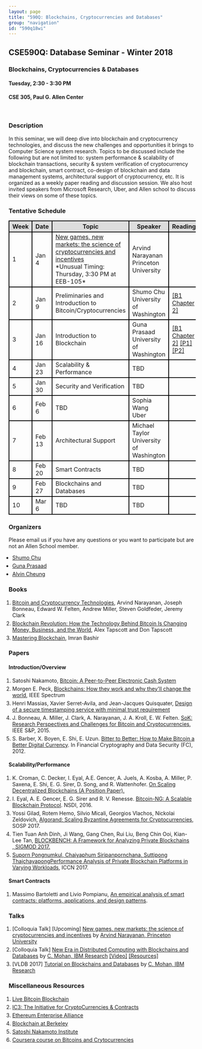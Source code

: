 ```yaml
---
layout: page
title: "590Q: Blockchains, Cryptocurrencies and Databases"
group: "navigation"
id: "590q18wi"
---
```

<style>
 tbody, tr, th, td { border: 2px solid black }
 th { background-color: #ddd }
 .indent { padding-left:10px; }
 .indent, li {margin-top: 5px} 
</style>
## CSE590Q: Database Seminar - Winter 2018
### Blockchains, Cryptocurrencies & Databases
#### Tuesday, 2:30 - 3:30 PM
#### CSE 305, Paul G. Allen Center 
<br>
  
### Description
In this seminar, we will deep dive into blockchain and cryptocurrency technologies, and discuss the new challenges and opportunities it brings to Computer Science system research. Topics to be discussed include the following but are not limited to: system performance & scalability of blockchain transactions, security & system verification of cryptocurrency and blockchain, smart contract,  co-design of blockchain and data management systems, architectural support of cryptocurrency, etc. It is organized as a weekly paper reading and discussion session. We also host invited speakers from Microsoft Research, Uber, and Allen school to discuss their views on some of these topics.

### Tentative Schedule
<table class='schedule'>
  <tr>
    <th>Week</th>
    <th>Date</th>
    <th>Topic</th>
    <th>Speaker</th>
    <th>Reading</th>
  </tr>
 <tr>
    <td>1</td>  
    <td>Jan 4</td>
    <td><a href='https://www.cs.washington.edu/events/colloquia/details?id=2993'>New games, new markets: the science of cryptocurrencies and incentives</a><br> *Unusual Timing: Thursday, 3:30 PM at EEB-105*</td>
    <td>Arvind Narayanan<br> Princeton University</td>
    <td></td>
  </tr>
  <tr>
    <td>2</td>  
    <td>Jan 9</td>
    <td>Preliminaries and Introduction to Bitcoin/Cryptocurrencies</td>
    <td>Shumo Chu<br> University of Washington</td>
    <td><a href='http://bitcoinbook.cs.princeton.edu'>[B1 Chapter 2]</a></td>
  </tr>
  <tr>
    <td>3</td>
    <td>Jan 16</td> 
    <td>Introduction to Blockchain</td>
    <td>Guna Prasaad<br>University of Washington</td>
   <td>
    <a href='http://bitcoinbook.cs.princeton.edu'>[B1 Chapter 2]</a>
    <a href=''>[P1]</a>
    <a href=''>[P2]</a>
   </td>
  </tr>
  <tr>
    <td>4</td>
    <td>Jan 23</td>
    <td>Scalability & Performance </td>
    <td>TBD</td>
    <td></td>
  </tr>
  <tr>
    <td>5</td>
    <td>Jan 30</td>
    <td>Security and Verification</td>
    <td>TBD</td>
    <td></td>
  </tr>
  <tr>
    <td>6</td>
    <td>Feb 6</td>
    <td>TBD</td>
    <td>Sophia Wang <br> Uber</td>  
    <td></td>
  </tr>
  <tr>
    <td>7</td>
    <td>Feb 13</td>
    <td>Architectural Support</td>
    <td>Michael Taylor <br> University of Washington</td>
    <td></td>
  </tr>
  <tr>
    <td>8</td>
    <td>Feb 20</td>
    <td>Smart Contracts</td>
    <td>TBD</td>
    <td></td>
  </tr> 
  <tr>
    <td>9</td>
    <td>Feb 27</td>
    <td>Blockchains and Databases</td>
    <td>TBD</td>
    <td></td>
  </tr>
  <tr>
    <td>10</td>
    <td>Mar 6</td>
    <td>TBD</td>
    <td>TBD</td>
    <td></td>
  </tr> 
</table>

### Organizers
Please email us if you have any questions or you want to participate but are not an Allen School member. 
<ul class='indent'>
 <li><a href='mailto:chushumo@cs.washington.edu'>Shumo Chu</a> </li>
 <li><a href='mailto:guna@cs.washington.edu'>Guna Prasaad</a> </li>
 <li><a href='mailto:akcheung@cs.washington.edu'>Alvin Cheung</a> </li>
</ul>

### Books
<ol class='indent'>
  <li><a href='http://bitcoinbook.cs.princeton.edu/'>Bitcoin and Cryptocurrency Technologies</a>, Arvind Narayanan, Joseph Bonneau, Edward W. Felten, Andrew Miller, Steven Goldfeder, Jeremy Clark </li>
  <li><a href='https://www.amazon.com/Blockchain-Revolution-Technology-Changing-Business/dp/1101980133'> Blockchain Revolution: How the Technology Behind Bitcoin Is Changing Money, Business, and the World</a>, Alex Tapscott and Don Tapscott</li>
  <li><a href='https://www.amazon.com/Mastering-Blockchain-decentralization-cryptography-frameworks/dp/1787125440'> Mastering Blockchain</a>, Imran Bashir </li>
 </ol>
  
### Papers

#### Introduction/Overview
<ol class='indent'> 
 <li> Satoshi Nakamoto, <a href='https://bitcoin.org/bitcoin.pdf'>Bitcoin: A Peer-to-Peer Electronic Cash System</a> </li>
 <li> Morgen E. Peck, <a href='https://spectrum.ieee.org/computing/networks/blockchains-how-they-work-and-why-theyll-change-the-world'>Blockchains: How they work and why they'll change the world</a>, IEEE Spectrum</li>
 <li> Henri Massias, Xavier Serret-Avila, and Jean-Jacques Quisquater, <a href='http://nakamotoinstitute.org/static/docs/secure-timestamping-service.pdf'>Design of a secure timestamping service with minimal trust requirement</a></li>
 <li> J. Bonneau, A. Miller, J. Clark, A. Narayanan, J. A. Kroll, E. W. Felten. <a href='http://www.ieee-security.org/TC/SP2015/papers-archived/6949a104.pdf'>SoK: Research Perspectives and Challenges for Bitcoin and Cryptocurrencies</a>, IEEE S&P, 2015. </li>
 <li> S. Barber, X. Boyen, E. Shi, E. Uzun. <a href='http://elaineshi.com/docs/bitcoin.pdf'>Bitter to Better: How to Make Bitcoin a Better Digital Currency</a>. In Financial Cryptography and Data Security (FC), 2012.</li>
</ol>

#### Scalability/Performance
<ol class='indent'>
  <li>K. Croman, C. Decker, I. Eyal, A.E. Gencer, A. Juels, A. Kosba, A. Miller, P. Saxena, E. Shi, E. G. Sirer, D. Song, and R. Wattenhofer. <a href='http://www.initc3.org/files/Scaling2016.pdf'>On Scaling Decentralized Blockchains (A Position Paper).</a></li>
 <li>I. Eyal, A. E. Gencer, E. G. Sirer and R. V. Renesse. <a href='https://arxiv.org/abs/1510.02037'>Bitcoin-NG: A Scalable Blockchain Protocol</a>. NSDI, 2016.</li>
 <li> Yossi Gilad, Rotem Hemo, Silvio Micali, Georgios Vlachos, Nickolai Zeldovich, <a href='https://people.csail.mit.edu/nickolai/papers/gilad-algorand.pdf'>Algorand: Scaling Byzantine Agreements
for Cryptocurrencies</a>, SOSP 2017.</li>
 <li> Tien Tuan Anh Dinh, Ji Wang, Gang Chen, Rui Liu, Beng Chin Ooi, Kian-Lee Tan, <a href='https://arxiv.org/abs/1703.04057'>BLOCKBENCH: A Framework for Analyzing Private Blockchains </li>, SIGMOD 2017.
 <li>  Suporn Pongnumkul, Chaiyaphum Siripanpornchana, Suttipong Thajchayapong<a href='http://ieeexplore.ieee.org/abstract/document/8038517/'>Performance Analysis of Private Blockchain Platforms in Varying Workloads</a>, ICCN 2017.</li>
</ol>

#### Smart Contracts
<ol class='indent'>
 <li>Massimo Bartoletti and Livio Pompianu, <a href='https://arxiv.org/pdf/1703.06322.pdf'>An empirical analysis of smart contracts: platforms, applications, and design patterns</a>.</li>
</ol>
  
### Talks
<ol class='indent'>
  <li> [Colloquia Talk] [Upcoming] <a href='https://www.cs.washington.edu/events/colloquia/details?id=2993'>New games, new markets: the science of cryptocurrencies and incentives</a> by <a href='http://randomwalker.info/'>Arvind Narayanan, Princeton University</a> </li>
  <li> [Colloquia Talk] <a href='https://www.cs.washington.edu/events/colloquia/search/details?id=2991'>New Era in Distributed Computing with Blockchains and Databases</a> by <a href='http://researcher.watson.ibm.com/researcher/view.php?person=us-cmohan'>C. Mohan, IBM Research</a> <a href='https://www.youtube.com/watch?v=Xq_25us15J8'>[Video]</a> <a href='https://www.facebook.com/notes/mohan-c-mohan/permissioned-blockchains-and-databases/10155027556287295'>[Resources]</a> </li>
  <li> [VLDB 2017] <a href='https://drive.google.com/file/d/0B7lNUaak0bK1ZDhkak05VHA0d00/view'>Tutorial on Blockchains and Databases</a> by <a href='http://researcher.watson.ibm.com/researcher/view.php?person=us-cmohan'>C. Mohan, IBM Research</a> </li>
</ol>
  
### Miscellaneous Resources
<ol class='indent'>
 <li> <a href='https://blockchain.info/'> Live Bitcoin Blockchain </a> </li>
 <li> <a href='http://www.initc3.org/'>IC3: The Initiative for CryptoCurrencies & Contracts</a> </li>
 <li> <a href='https://entethalliance.org/'>Ethereum Enterprise Alliance</a> </li>
 <li> <a href='https://blockchain.berkeley.edu/'> Blockchain at Berkeley </a> </li>
 <li> <a href='http://nakamotoinstitute.org/'> Satoshi Nakamoto Institute </a> </li>
 <li> <a href='https://www.coursera.org/learn/cryptocurrency'>Coursera course on Bitcoins and Crytocurrencies</a></li>
<ol>
